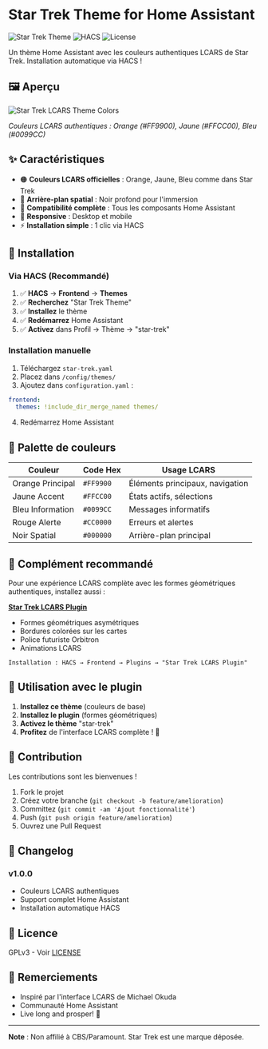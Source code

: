 # Star Trek Theme for Home Assistant

![Star Trek Theme](https://img.shields.io/badge/Home%20Assistant-Theme-blue.svg)
![HACS](https://img.shields.io/badge/HACS-Compatible-green.svg)
![License](https://img.shields.io/badge/License-GPLv3-yellow.svg)

Un thème Home Assistant avec les couleurs authentiques LCARS de Star Trek. Installation automatique via HACS !

## 🖼️ Aperçu

![Star Trek LCARS Theme Colors](https://via.placeholder.com/800x400/000000/FF9900?text=🖖+STAR+TREK+THEME+COLORS)

*Couleurs LCARS authentiques : Orange (#FF9900), Jaune (#FFCC00), Bleu (#0099CC)*

## ✨ Caractéristiques

- 🟠 **Couleurs LCARS officielles** : Orange, Jaune, Bleu comme dans Star Trek
- 🖤 **Arrière-plan spatial** : Noir profond pour l'immersion
- 🎨 **Compatibilité complète** : Tous les composants Home Assistant
- 📱 **Responsive** : Desktop et mobile
- ⚡ **Installation simple** : 1 clic via HACS

## 🚀 Installation

### Via HACS (Recommandé)
1. ✅ **HACS** → **Frontend** → **Themes**
2. ✅ **Recherchez** "Star Trek Theme"
3. ✅ **Installez** le thème
4. ✅ **Redémarrez** Home Assistant
5. ✅ **Activez** dans Profil → Thème → "star-trek"

### Installation manuelle
1. Téléchargez `star-trek.yaml`
2. Placez dans `/config/themes/`
3. Ajoutez dans `configuration.yaml` :
```yaml
frontend:
  themes: !include_dir_merge_named themes/
```
4. Redémarrez Home Assistant

## 🎨 Palette de couleurs

| Couleur | Code Hex | Usage LCARS |
|---------|----------|-------------|
| Orange Principal | `#FF9900` | Éléments principaux, navigation |
| Jaune Accent | `#FFCC00` | États actifs, sélections |
| Bleu Information | `#0099CC` | Messages informatifs |
| Rouge Alerte | `#CC0000` | Erreurs et alertes |
| Noir Spatial | `#000000` | Arrière-plan principal |

## 🖖 Complément recommandé

Pour une expérience LCARS complète avec les formes géométriques authentiques, installez aussi :

**[Star Trek LCARS Plugin](https://github.com/Le-Syl21/ha-star-trek-plugin)**
- Formes géométriques asymétriques
- Bordures colorées sur les cartes
- Police futuriste Orbitron
- Animations LCARS

```
Installation : HACS → Frontend → Plugins → "Star Trek LCARS Plugin"
```

## 🔄 Utilisation avec le plugin

1. **Installez ce thème** (couleurs de base)
2. **Installez le plugin** (formes géométriques)
3. **Activez le thème** "star-trek"
4. **Profitez** de l'interface LCARS complète ! 🚀

## 🤝 Contribution

Les contributions sont les bienvenues !

1. Fork le projet
2. Créez votre branche (`git checkout -b feature/amelioration`)
3. Committez (`git commit -am 'Ajout fonctionnalité'`)
4. Push (`git push origin feature/amelioration`)
5. Ouvrez une Pull Request

## 📝 Changelog

### v1.0.0
- Couleurs LCARS authentiques
- Support complet Home Assistant
- Installation automatique HACS

## 📄 Licence

GPLv3 - Voir [LICENSE](LICENSE)

## 🖖 Remerciements

- Inspiré par l'interface LCARS de Michael Okuda
- Communauté Home Assistant
- Live long and prosper! 🖖

---

**Note** : Non affilié à CBS/Paramount. Star Trek est une marque déposée.
